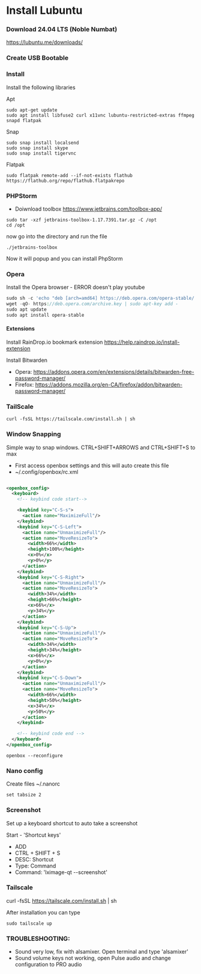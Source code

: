 # Install Lubuntu

### Download 24.04 LTS (Noble Numbat)

https://lubuntu.me/downloads/

### Create USB Bootable

### Install

Install the following libraries

Apt
```shell
sudo apt-get update
sudo apt install libfuse2 curl x11vnc lubuntu-restricted-extras ffmpeg snapd flatpak
```

Snap
```shell
sudo snap install localsend
sudo snap install skype
sudo snap install tigervnc
```

Flatpak
```shell
sudo flatpak remote-add --if-not-exists flathub https://flathub.org/repo/flathub.flatpakrepo
```

### PHPStorm

- Doiwnload toolbox
  https://www.jetbrains.com/toolbox-app/

```shell
sudo tar -xzf jetbrains-toolbox-1.17.7391.tar.gz -C /opt
cd /opt
```

now go into the directory and run the file

```shell
./jetbrains-toolbox
```

Now it will popup and you can install PhpStorm

### Opera

Install the Opera browser - ERROR doesn't play youtube

```php
sudo sh -c 'echo "deb [arch=amd64] https://deb.opera.com/opera-stable/ stable non-free" > /etc/apt/sources.list.d/opera.list'
wget -qO- https://deb.opera.com/archive.key | sudo apt-key add -
sudo apt update
sudo apt install opera-stable
```

#### Extensions

Install RainDrop.io bookmark extension https://help.raindrop.io/install-extension

Install Bitwarden
- Opera: https://addons.opera.com/en/extensions/details/bitwarden-free-password-manager/
- Firefox: https://addons.mozilla.org/en-CA/firefox/addon/bitwarden-password-manager/

### TailScale

```shell
curl -fsSL https://tailscale.com/install.sh | sh
```

### Window Snapping
Simple way to snap windows. CTRL+SHIFT+ARROWS and CTRL+SHIFT+S to max
- First access openbox settings and this will auto create this file
- ~/.config/openbox/rc.xml
```xml

<openbox_config>
  <keyboard>
    <!-- keybind code start-->

    <keybind key="C-S-s">
      <action name="MaximizeFull"/>
    </keybind>
    <keybind key="C-S-Left">
      <action name="UnmaximizeFull"/>
      <action name="MoveResizeTo">
        <width>66%</width>
        <height>100%</height>
        <x>0%</x>
        <y>0%</y>
      </action>
    </keybind>
    <keybind key="C-S-Right">
      <action name="UnmaximizeFull"/>
      <action name="MoveResizeTo">
        <width>34%</width>
        <height>66%</height>
        <x>66%</x>
        <y>34%</y>
      </action>
    </keybind>
    <keybind key="C-S-Up">
      <action name="UnmaximizeFull"/>
      <action name="MoveResizeTo">
        <width>34%</width>
        <height>34%</height>
        <x>66%</x>
        <y>0%</y>
      </action>
    </keybind>
    <keybind key="C-S-Down">
      <action name="UnmaximizeFull"/>
      <action name="MoveResizeTo">
        <width>66%</width>
        <height>50%</height>
        <x>34%</x>
        <y>50%</y>
      </action>
    </keybind>

    <!-- keybind code end -->
  </keyboard>
</openbox_config>
```

```shell
openbox --reconfigure
```

### Nano config
Create files ~/.nanorc
```shell
set tabsize 2
```

### Screenshot
Set up a keyboard shortcut to auto take a screenshot

Start - 'Shortcut keys'
- ADD
- CTRL + SHIFT + S
- DESC: Shortcut
- Type: Command
- Command: 'lximage-qt --screenshot'

### Tailscale

curl -fsSL https://tailscale.com/install.sh | sh

After installation you can type

```shell
sudo tailscale up
```

### TROUBLESHOOTING:
- Sound very low, fix with alsamixer. Open terminal and type 'alsamixer'
- Sound volume keys not working, open Pulse audio and change configuration to PRO audio
